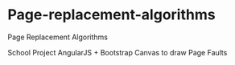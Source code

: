 # Page-replacement-algorithms
Page Replacement Algorithms

School Project
AngularJS + Bootstrap
Canvas to draw Page Faults


